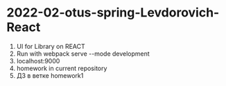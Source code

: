 # 2022-02-otus-spring-Levdorovich-React
1. UI for Library on REACT
2. Run with  webpack serve --mode development
3. localhost:9000
4. homework in current repository
5. ДЗ в ветке homework1
